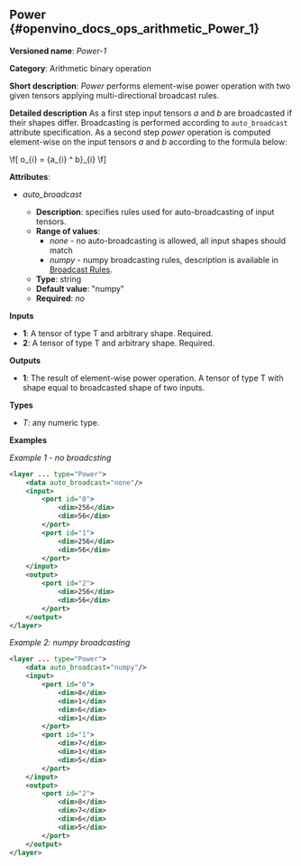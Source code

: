 ## Power <a name="Power"></a> {#openvino_docs_ops_arithmetic_Power_1}

**Versioned name**: *Power-1*

**Category**: Arithmetic binary operation

**Short description**: *Power* performs element-wise power operation with two given tensors applying multi-directional broadcast rules.

**Detailed description**
As a first step input tensors *a* and *b* are broadcasted if their shapes differ. Broadcasting is performed according to `auto_broadcast` attribute specification. As a second step *power* operation is computed element-wise on the input tensors *a* and *b* according to the formula below:

\f[
o_{i} = {a_{i} ^ b}_{i}
\f] 

**Attributes**:

* *auto_broadcast*

  * **Description**: specifies rules used for auto-broadcasting of input tensors.
  * **Range of values**:
    * *none* - no auto-broadcasting is allowed, all input shapes should match
    * *numpy* - numpy broadcasting rules, description is available in [Broadcast Rules](../broadcast_rules.md)</a>.
  * **Type**: string
  * **Default value**: "numpy"
  * **Required**: *no*

**Inputs**

* **1**: A tensor of type T and arbitrary shape. Required.
* **2**: A tensor of type T and arbitrary shape. Required.

**Outputs**

* **1**: The result of element-wise power operation. A tensor of type T with shape equal to broadcasted shape of two inputs.

**Types**

* *T*: any numeric type.


**Examples**

*Example 1 - no broadcsting*

```xml
<layer ... type="Power">
    <data auto_broadcast="none"/>
    <input>
        <port id="0">
            <dim>256</dim>
            <dim>56</dim>
        </port>
        <port id="1">
            <dim>256</dim>
            <dim>56</dim>
        </port>
    </input>
    <output>
        <port id="2">
            <dim>256</dim>
            <dim>56</dim>
        </port>
    </output>
</layer>
```

*Example 2: numpy broadcasting*
```xml
<layer ... type="Power">
    <data auto_broadcast="numpy"/>
    <input>
        <port id="0">
            <dim>8</dim>
            <dim>1</dim>
            <dim>6</dim>
            <dim>1</dim>
        </port>
        <port id="1">
            <dim>7</dim>
            <dim>1</dim>
            <dim>5</dim>
        </port>
    </input>
    <output>
        <port id="2">
            <dim>8</dim>
            <dim>7</dim>
            <dim>6</dim>
            <dim>5</dim>
        </port>
    </output>
</layer>
```